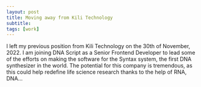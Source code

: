 ```yaml
---
layout: post
title: Moving away from Kili Technology
subtitle:
tags: [work]
---
```


I left my previous position from Kili Technology on the 30th of November, 2022.
I am joining DNA Script as a Senior Frontend Developer to lead some of the efforts on making the software for the Syntax system, the first DNA synthesizer in the world.
The potential for this company is tremendous, as this could help redefine life science research thanks to the help of RNA, DNA...
